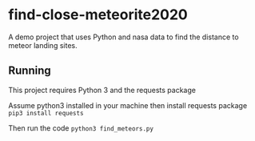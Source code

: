 # find-close-meteorite2020

A demo project that uses Python and nasa data to find the distance to meteor landing sites.

## Running

This project requires Python 3 and the requests package

Assume python3 installed in your machine then install requests package
`pip3 install requests`

Then run the code `python3 find_meteors.py`
